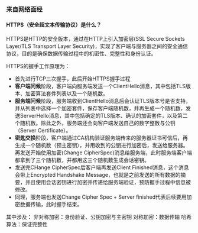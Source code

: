 ### 来自网络面经

#### HTTPS（安全超文本传输协议）是什么？

HTTPS是HTTP的安全版本，通过在HTTP上引入加密层(SSL Secure Sockets Layer/TLS Transport Layer Security)，实现了客户端与服务器之间的安全通信协议，目的是确保数据传输过程中的机密性、完整性和身份认证。

HTTPS的握手工作原理为：
- 首先进行TCP三次握手，此后开始HTTPS握手过程
- **客户端问候**阶段，客户端向服务端发送一个ClientHello消息，其中包括TLS版本、加密算法套件列表以及一个随机数。
- **服务端问候**阶段，服务端收到ClientHello消息后会认证TLS版本号是否支持，并从列表中选择一个加密套件，保存客户端随机数，并再生成一个随机数，发送ServerHello消息，其中包括确定的TLS版本、确认的加密套件，以及第二个随机数。除此之外，服务端还会向客户端发送自己的数字整数与公钥（Server Certificate）。
- **密匙交换**阶段，客户端通过CA机构验证服务端传来的服务器证书可信后，再生成一个随机数（预主密钥），并用收到的公钥进行加密后，发送给服务器。
再发送开始使用加密(Change CipherSpec)消息给服务端，此时服务端客户端都拿到了三个随机数，并都用这三个随机数生成会话密钥。
- 发送完CHange CipherSpec后客户端再发送Client Finished消息，这个消息会带上Encrypted Handshake Message，也就是之前发送的所有数据的摘要，并且使用会话密钥进行加密并传递给服务端验证，预防握手过程中信息被修改。
- 同理，服务端也发送Change Cipher Spec + Server finished代表后续要用加密数据传输，此时握手结束。

其中涉及：
非对称加密：身份验证、公钥加密与主密钥
对称加密：数据传输
哈希算法：保证完整性